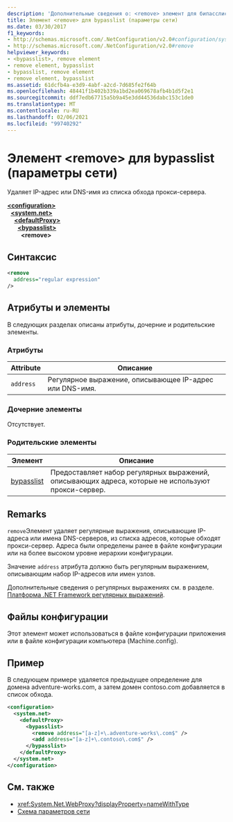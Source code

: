 ```yaml
---
description: 'Дополнительные сведения о: <remove> элемент для бипасслист (параметры сети)'
title: Элемент <remove> для bypasslist (параметры сети)
ms.date: 03/30/2017
f1_keywords:
- http://schemas.microsoft.com/.NetConfiguration/v2.0#configuration/system.net/defaultProxy/bypasslist/remove
- http://schemas.microsoft.com/.NetConfiguration/v2.0#remove
helpviewer_keywords:
- <bypasslist>, remove element
- remove element, bypasslist
- bypasslist, remove element
- remove element, bypasslist
ms.assetid: 61dcfb4a-e3d9-4abf-a2cd-7d685fe2f64b
ms.openlocfilehash: 48441f1b402b339a1bd2ea069678afb4b1d5f2e1
ms.sourcegitcommit: ddf7edb67715a5b9a45e3dd44536dabc153c1de0
ms.translationtype: MT
ms.contentlocale: ru-RU
ms.lasthandoff: 02/06/2021
ms.locfileid: "99740292"
---
```

# <a name="remove-element-for-bypasslist-network-settings"></a>Элемент \<remove> для bypasslist (параметры сети)

Удаляет IP-адрес или DNS-имя из списка обхода прокси-сервера.

[**\<configuration>**](../configuration-element.md)  
&nbsp;&nbsp;[**\<system.net>**](system-net-element-network-settings.md)  
&nbsp;&nbsp;&nbsp;&nbsp;[**\<defaultProxy>**](defaultproxy-element-network-settings.md)  
&nbsp;&nbsp;&nbsp;&nbsp;&nbsp;&nbsp;[**\<bypasslist>**](bypasslist-element-network-settings.md)  
&nbsp;&nbsp;&nbsp;&nbsp;&nbsp;&nbsp;&nbsp;&nbsp;**\<remove>**  

## <a name="syntax"></a>Синтаксис

```xml
<remove
  address="regular expression"
/>
```

## <a name="attributes-and-elements"></a>Атрибуты и элементы

В следующих разделах описаны атрибуты, дочерние и родительские элементы.

### <a name="attributes"></a>Атрибуты

|**Attribute**|**Описание**|
|-------------------|---------------------|
|`address`|Регулярное выражение, описывающее IP-адрес или DNS-имя.|

### <a name="child-elements"></a>Дочерние элементы

Отсутствует.

### <a name="parent-elements"></a>Родительские элементы

|**Элемент**|**Описание**|
|-----------------|---------------------|
|[bypasslist](bypasslist-element-network-settings.md)|Предоставляет набор регулярных выражений, описывающих адреса, которые не используют прокси-сервер.|

## <a name="remarks"></a>Remarks

`remove`Элемент удаляет регулярные выражения, описывающие IP-адреса или имена DNS-серверов, из списка адресов, которые обходят прокси-сервер. Адреса были определены ранее в файле конфигурации или на более высоком уровне иерархии конфигурации.

Значение `address` атрибута должно быть регулярным выражением, описывающим набор IP-адресов или имен узлов.

Дополнительные сведения о регулярных выражениях см. в разделе. [Платформа .NET Framework регулярных выражений](../../../../standard/base-types/regular-expressions.md).

## <a name="configuration-files"></a>Файлы конфигурации

Этот элемент может использоваться в файле конфигурации приложения или в файле конфигурации компьютера (Machine.config).

## <a name="example"></a>Пример

В следующем примере удаляется предыдущее определение для домена adventure-works.com, а затем домен contoso.com добавляется в список обхода.

```xml
<configuration>
  <system.net>
    <defaultProxy>
      <bypasslist>
        <remove address="[a-z]+\.adventure-works\.com$" />
        <add address="[a-z]+\.contoso\.com$" />
      </bypasslist>
    </defaultProxy>
  </system.net>
</configuration>
```

## <a name="see-also"></a>См. также

- <xref:System.Net.WebProxy?displayProperty=nameWithType>
- [Схема параметров сети](index.md)
